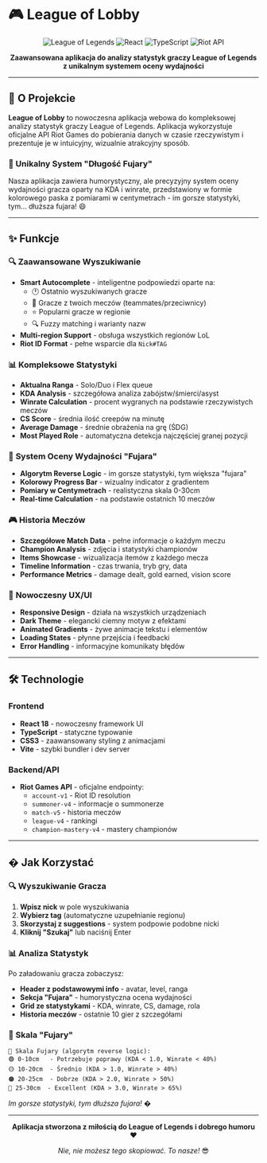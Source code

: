 # 🎮 League of Lobby

<div align="center">

![League of Legends](https://img.shields.io/badge/League%20of%20Legends-Analytics-gold?style=for-the-badge&logo=riot-games)
![React](https://img.shields.io/badge/React-18.x-blue?style=for-the-badge&logo=react)
![TypeScript](https://img.shields.io/badge/TypeScript-5.x-blue?style=for-the-badge&logo=typescript)
![Riot API](https://img.shields.io/badge/Riot%20Games%20API-Official-red?style=for-the-badge)

**Zaawansowana aplikacja do analizy statystyk graczy League of Legends z unikalnym systemem oceny wydajności**

</div>

---

## 🎯 O Projekcie

**League of Lobby** to nowoczesna aplikacja webowa do kompleksowej analizy statystyk graczy League of Legends. Aplikacja wykorzystuje oficjalne API Riot Games do pobierania danych w czasie rzeczywistym i prezentuje je w intuicyjny, wizualnie atrakcyjny sposób.

### 🌟 Unikalny System "Długość Fujary"

Nasza aplikacja zawiera humorystyczny, ale precyzyjny system oceny wydajności gracza oparty na KDA i winrate, przedstawiony w formie kolorowego paska z pomiarami w centymetrach - im gorsze statystyki, tym... dłuższa fujara! 😄

---

## ✨ Funkcje

### 🔍 **Zaawansowane Wyszukiwanie**
- **Smart Autocomplete** - inteligentne podpowiedzi oparte na:
  - 🕐 Ostatnio wyszukiwanych gracze
  - 👥 Gracze z twoich meczów (teammates/przeciwnicy)
  - ⭐ Popularni gracze w regionie
  - 🔍 Fuzzy matching i warianty nazw
- **Multi-region Support** - obsługa wszystkich regionów LoL
- **Riot ID Format** - pełne wsparcie dla `Nick#TAG`

### 📊 **Kompleksowe Statystyki**
- **Aktualna Ranga** - Solo/Duo i Flex queue
- **KDA Analysis** - szczegółowa analiza zabójstw/śmierci/asyst
- **Winrate Calculation** - procent wygranych na podstawie rzeczywistych meczów
- **CS Score** - średnia ilość creepów na minutę
- **Average Damage** - średnie obrażenia na grę (ŚDG)
- **Most Played Role** - automatyczna detekcja najczęściej granej pozycji

### 🎯 **System Oceny Wydajności "Fujara"**
- **Algorytm Reverse Logic** - im gorsze statystyki, tym większa "fujara"
- **Kolorowy Progress Bar** - wizualny indicator z gradientem
- **Pomiary w Centymetrach** - realistyczna skala 0-30cm
- **Real-time Calculation** - na podstawie ostatnich 10 meczów

### 🎮 **Historia Meczów**
- **Szczegółowe Match Data** - pełne informacje o każdym meczu
- **Champion Analysis** - zdjęcia i statystyki championów
- **Items Showcase** - wizualizacja itemów z każdego mecza
- **Timeline Information** - czas trwania, tryb gry, data
- **Performance Metrics** - damage dealt, gold earned, vision score

### 🚀 **Nowoczesny UX/UI**
- **Responsive Design** - działa na wszystkich urządzeniach
- **Dark Theme** - elegancki ciemny motyw z efektami
- **Animated Gradients** - żywe animacje tekstu i elementów
- **Loading States** - płynne przejścia i feedbacki
- **Error Handling** - informacyjne komunikaty błędów

---

## 🛠️ Technologie

### Frontend
- **React 18** - nowoczesny framework UI
- **TypeScript** - statyczne typowanie
- **CSS3** - zaawansowany styling z animacjami
- **Vite** - szybki bundler i dev server

### Backend/API
- **Riot Games API** - oficjalne endpointy:
  - `account-v1` - Riot ID resolution
  - `summoner-v4` - informacje o summonerze
  - `match-v5` - historia meczów
  - `league-v4` - rankingi
  - `champion-mastery-v4` - mastery championów

---

## � Jak Korzystać

### 🔍 Wyszukiwanie Gracza

1. **Wpisz nick** w pole wyszukiwania
2. **Wybierz tag** (automatyczne uzupełnianie regionu)
3. **Skorzystaj z suggestions** - system podpowie podobne nicki
4. **Kliknij "Szukaj"** lub naciśnij Enter

### 📊 Analiza Statystyk

Po załadowaniu gracza zobaczysz:
- **Header z podstawowymi info** - avatar, level, ranga
- **Sekcja "Fujara"** - humorystyczna ocena wydajności
- **Grid ze statystykami** - KDA, winrate, CS, damage, rola
- **Historia meczów** - ostatnie 10 gier z szczegółami

### 🎯 Skala "Fujary"

```
📏 Skala Fujary (algorytm reverse logic):
🟢 0-10cm   - Potrzebuje poprawy (KDA < 1.0, Winrate < 40%)
🟡 10-20cm  - Średnio (KDA > 1.0, Winrate > 40%)
🟠 20-25cm  - Dobrze (KDA > 2.0, Winrate > 50%)
🔴 25-30cm  - Excellent (KDA > 3.0, Winrate > 65%)
```

*Im gorsze statystyki, tym dłuższa fujara! �*

---

<div align="center">

**Aplikacja stworzona z miłością do League of Legends i dobrego humoru** ❤️

*Nie, nie możesz tego skopiować. To nasze!* 😎

</div>